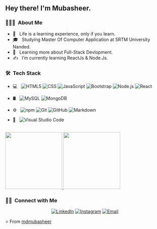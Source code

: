<h2> Hey there! I'm Mubasheer.</h2>

<h3> 👨🏻‍💻 &nbsp;About Me </h3>

- 🤔 &nbsp; Life is a learning experience, only if you learn.
- 🎓 &nbsp; Studying Master Of Computer Application at SRTM University Nanded.
- 🌱 &nbsp; Learning more about Full-Stack Devlopment.
- ✍️ &nbsp; I’m currently learning ReactJs & Node.Js.



<h3> 🛠 &nbsp;Tech Stack</h3>

- 💻 &nbsp;
  ![HTML5](https://img.shields.io/badge/-HTML5-333333?style=flat&logo=HTML5)
  ![CSS](https://img.shields.io/badge/-CSS-333333?style=flat&logo=CSS3&logoColor=1572B6)
  ![JavaScript](https://img.shields.io/badge/-JavaScript-333333?style=flat&logo=javascript)
  ![Bootstrap](https://img.shields.io/badge/-Bootstrap-333333?style=flat&logo=bootstrap&logoColor=563D7C)
  ![Node.js](https://img.shields.io/badge/-Node.js-333333?style=flat&logo=node.js)
  ![React](https://img.shields.io/badge/-React-333333?style=flat&logo=react)
- 🛢 &nbsp;
  ![MySQL](https://img.shields.io/badge/-MySQL-333333?style=flat&logo=mysql)
  ![MongoDB](https://img.shields.io/badge/-MongoDB-333333?style=flat&logo=mongodb)

- ⚙️ &nbsp;
  ![npm](https://img.shields.io/npm/v/npm.svg?logo=nodedotjs)
  ![Git](https://img.shields.io/badge/-Git-333333?style=flat&logo=git)
  ![GitHub](https://img.shields.io/badge/-GitHub-333333?style=flat&logo=github)
  ![Markdown](https://img.shields.io/badge/-Markdown-333333?style=flat&logo=markdown)
- 🔧 &nbsp;
  ![Visual Studio Code](https://img.shields.io/badge/-Visual%20Studio%20Code-333333?style=flat&logo=visual-studio-code&logoColor=007ACC)

<br/>

<a href="https://github.com/mdmubasheer6544">
  <img height="180em" src="https://github-readme-stats.vercel.app/api?username=mdmubasheer6544&theme=buefy&show_icons=true" />
  <img height="180em" src="https://github-readme-stats.vercel.app/api/top-langs/?username=mdmubasheer6544&theme=buefy&layout=compact" />
</a>

<br/>

<h3> 🤝🏻 &nbsp;Connect with Me </h3>

<p align="center">
<a href="linkedin.com/in/mohammad mubasheer"><img alt="LinkedIn" src="https://img.shields.io/badge/LinkedIn-Md Mubasheer-blue?style=flat-square&logo=linkedin"></a>
<a href="https://www.instagram.com/mdmubasheer/"><img alt="Instagram" src="https://img.shields.io/badge/Instagram-mdmubasheer-blue?style=flat-square&logo=instagram"></a>
<a href="mailto:mdmubasheer6544@gmail.com"><img alt="Email" src="https://img.shields.io/badge/Email-mdmubasheer6544-blue?style=flat-square&logo=gmail"></a>
</p>

⭐️ From [mdmubasheer](https://github.com/mdmubasheer6544)
